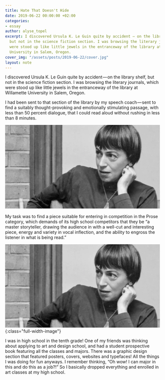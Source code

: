 ```yaml
---
title: Hate That Doesn't Hide
date: 2019-06-22 00:00:00 +02:00
categories:
- essay
author: alyse_topel
excerpt: I discovered Ursula K. Le Guin quite by accident — on the library shelf,
  but not in the science fiction section. I was browsing the literary journals, which
  were stood up like little jewels in the entranceway of the library at Willamette
  University in Salem, Oregon.
cover_img: "/assets/posts/2019-06-22/cover.jpg"
layout: note
---
```


I discovered Ursula K. Le Guin quite by accident — on the library shelf, but not in the science fiction section. I was browsing the literary journals, which were stood up like little jewels in the entranceway of the library at Willamette University in Salem, Oregon.

I had been sent to that section of the library by my speech coach — sent to find a suitably thought-provoking and emotionally stimulating passage, with less than 50 percent dialogue, that I could read aloud without rushing in less than 8 minutes.

![Ursula K. le Guin](/assets/posts/2019-06-11/le-guin.jpg)

My task was to find a piece suitable for entering in competition in the Prose category, which demands of its high school competitors that they be “a master storyteller, drawing the audience in with a well-cut and interesting piece, energy and variety in vocal inflection, and the ability to engross the listener in what is being read.”

![Ursula K. le Guin](/assets/posts/2019-06-11/le-guin.jpg){:class="full-width-image"}

I was in high school in the tenth grade! One of my friends was thinking about applying to art and design school, and had a student prospective book featuring all the classes and majors. There was a graphic design section that featured posters, covers, websites and typefaces! All the things I was doing for fun anyways. I remember thinking, “Oh wow! I can major in this and do this as a job?!” So I basically dropped everything and enrolled in art classes at my high school.
